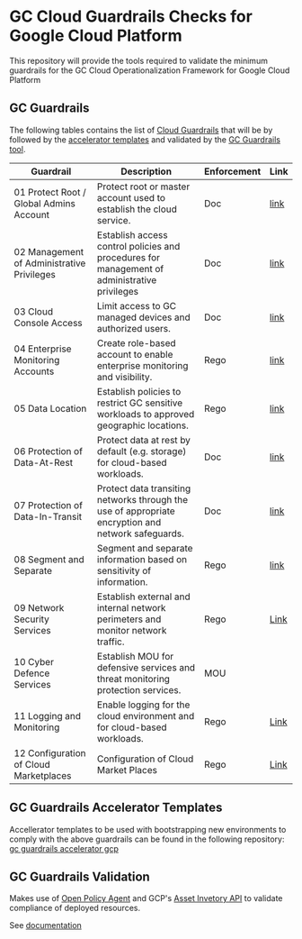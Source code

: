 # GC Cloud Guardrails Checks for Google Cloud Platform

This repository will provide the tools required to validate the minimum guardrails for the GC Cloud Operationalization Framework for Google Cloud Platform

## GC Guardrails

The following tables contains the list of [Cloud Guardrails](https://github.com/canada-ca/cloud-guardrails) that will be by followed by the [accelerator templates](#gc-guardrails-accelerator-templates) and validated by the [GC Guardrails tool](#gc-guardrails-validation). 

| Guardrail | Description | Enforcement | Link |
|----|----|----| --- |
| 01 Protect Root / Global Admins Account | Protect root or master account used to establish the cloud service. | Doc | [link](./guardrails/01-mfa-validation/guardrail-1-mfa.md)  |
| 02 Management of Administrative Privileges | Establish access control policies and procedures for management of administrative privileges | Doc | [link](./guardrails/02-management-administration-privileges/management-administration-privileges.md)   |
| 03 Cloud Console Access | Limit access to GC managed devices and authorized users. | Doc | [link](./guardrails/03-cloud-console-access/cloud-console-access.md)  |
| 04 Enterprise Monitoring Accounts | Create role-based account to enable enterprise monitoring and visibility. | Rego | [link](guardrails/04-monitoring-account/04-monitoring-account.rego) |
| 05 Data Location | Establish policies to restrict GC sensitive workloads to approved geographic locations. | Rego | [link](guardrails/05-data-location/guardrail-6-data-location.md) |
| 06 Protection of Data-At-Rest | Protect data at rest by default (e.g. storage) for cloud-based workloads. | Doc | [link](./guardrails/guardrail-6-at-rest.md) |
| 07 Protection of Data-In-Transit | Protect data transiting networks through the use of appropriate encryption and network safeguards. | Doc | [link](./guardrails/guardrail-7-in-transit.md) |
| 08 Segment and Separate | Segment and separate information based on sensitivity of information. | Rego | [link](guardrails/06-segment-and-separate/guardrail-8-segment-seperate.md) |
| 09 Network Security Services | Establish external and internal network perimeters and monitor network traffic.| Rego | [Link](guardrails/09-network-security-services/guardrail-9-network-security-services.md) |
| 10 Cyber Defence Services | Establish MOU for defensive services and threat monitoring protection services. | MOU |
| 11 Logging and Monitoring | Enable logging for the cloud environment and for cloud-based workloads. | Rego | [Link](guardrails/11-logging-and-monitoring/11-Logging-and-Monitoring.rego) |
| 12 Configuration of Cloud Marketplaces | Configuration of Cloud Market Places | Rego | [Link](guardrails/12-market-place/guardrail-12-marketplace) |


## GC Guardrails Accelerator Templates

Accellerator templates to be used with bootstrapping new environments to comply with the above guardrails can be found in the following repository: [gc guardrails accelerator gcp](https://github.com/canada-ca/accelerators_accelerateurs-gcp)


## GC Guardrails Validation

Makes use of [Open Policy Agent](https://www.openpolicyagent.org/) and GCP's [Asset Invetory API](https://cloud.google.com/asset-inventory) to validate compliance of deployed resources.

See [documentation](guardrails-check/README.md)